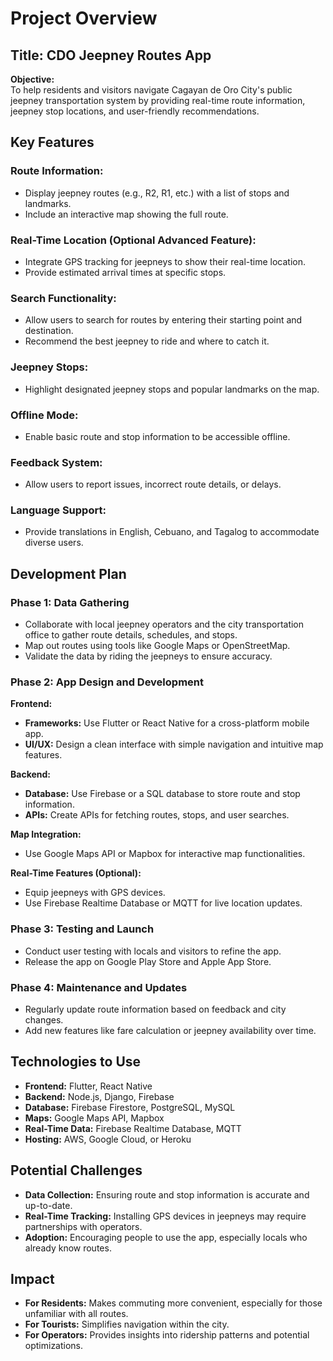 
# Project Overview

## Title: CDO Jeepney Routes App

**Objective:**  
To help residents and visitors navigate Cagayan de Oro City's public jeepney transportation system by providing real-time route information, jeepney stop locations, and user-friendly recommendations.

## Key Features

### Route Information:
- Display jeepney routes (e.g., R2, R1, etc.) with a list of stops and landmarks.
- Include an interactive map showing the full route.

### Real-Time Location (Optional Advanced Feature):
- Integrate GPS tracking for jeepneys to show their real-time location.
- Provide estimated arrival times at specific stops.

### Search Functionality:
- Allow users to search for routes by entering their starting point and destination.
- Recommend the best jeepney to ride and where to catch it.

### Jeepney Stops:
- Highlight designated jeepney stops and popular landmarks on the map.

### Offline Mode:
- Enable basic route and stop information to be accessible offline.

### Feedback System:
- Allow users to report issues, incorrect route details, or delays.

### Language Support:
- Provide translations in English, Cebuano, and Tagalog to accommodate diverse users.

## Development Plan

### Phase 1: Data Gathering
- Collaborate with local jeepney operators and the city transportation office to gather route details, schedules, and stops.
- Map out routes using tools like Google Maps or OpenStreetMap.
- Validate the data by riding the jeepneys to ensure accuracy.

### Phase 2: App Design and Development

**Frontend:**
- **Frameworks:** Use Flutter or React Native for a cross-platform mobile app.
- **UI/UX:** Design a clean interface with simple navigation and intuitive map features.

**Backend:**
- **Database:** Use Firebase or a SQL database to store route and stop information.
- **APIs:** Create APIs for fetching routes, stops, and user searches.

**Map Integration:**
- Use Google Maps API or Mapbox for interactive map functionalities.

**Real-Time Features (Optional):**
- Equip jeepneys with GPS devices.
- Use Firebase Realtime Database or MQTT for live location updates.

### Phase 3: Testing and Launch
- Conduct user testing with locals and visitors to refine the app.
- Release the app on Google Play Store and Apple App Store.

### Phase 4: Maintenance and Updates
- Regularly update route information based on feedback and city changes.
- Add new features like fare calculation or jeepney availability over time.

## Technologies to Use
- **Frontend:** Flutter, React Native
- **Backend:** Node.js, Django, Firebase
- **Database:** Firebase Firestore, PostgreSQL, MySQL
- **Maps:** Google Maps API, Mapbox
- **Real-Time Data:** Firebase Realtime Database, MQTT
- **Hosting:** AWS, Google Cloud, or Heroku

## Potential Challenges
- **Data Collection:** Ensuring route and stop information is accurate and up-to-date.
- **Real-Time Tracking:** Installing GPS devices in jeepneys may require partnerships with operators.
- **Adoption:** Encouraging people to use the app, especially locals who already know routes.

## Impact
- **For Residents:** Makes commuting more convenient, especially for those unfamiliar with all routes.
- **For Tourists:** Simplifies navigation within the city.
- **For Operators:** Provides insights into ridership patterns and potential optimizations.
